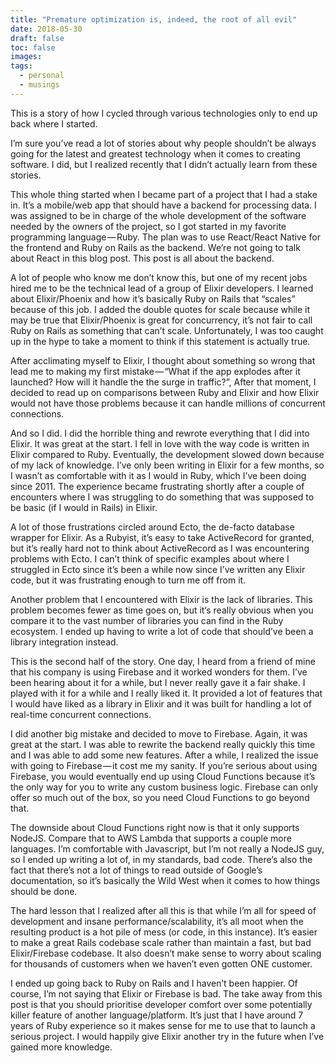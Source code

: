 ```yaml
---
title: "Premature optimization is, indeed, the root of all evil"
date: 2018-05-30
draft: false
toc: false
images:
tags:
  - personal
  - musings
---
```


This is a story of how I cycled through various technologies only to end up back where I started.

I’m sure you’ve read a lot of stories about why people shouldn’t be always going for the latest and greatest technology when it comes to creating software. I did, but I realized recently that I didn’t actually learn from these stories.

This whole thing started when I became part of a project that I had a stake in. It’s a mobile/web app that should have a backend for processing data. I was assigned to be in charge of the whole development of the software needed by the owners of the project, so I got started in my favorite programming language — Ruby. The plan was to use React/React Native for the frontend and Ruby on Rails as the backend. We’re not going to talk about React in this blog post. This post is all about the backend.

A lot of people who know me don’t know this, but one of my recent jobs hired me to be the technical lead of a group of Elixir developers. I learned about Elixir/Phoenix and how it’s basically Ruby on Rails that “scales” because of this job. I added the double quotes for scale because while it may be true that Elixir/Phoenix is great for concurrency, it’s not fair to call Ruby on Rails as something that can’t scale. Unfortunately, I was too caught up in the hype to take a moment to think if this statement is actually true.

After acclimating myself to Elixir, I thought about something so wrong that lead me to making my first mistake — “What if the app explodes after it launched? How will it handle the the surge in traffic?”, After that moment, I decided to read up on comparisons between Ruby and Elixir and how Elixir would not have those problems because it can handle millions of concurrent connections.

And so I did. I did the horrible thing and rewrote everything that I did into Elixir. It was great at the start. I fell in love with the way code is written in Elixir compared to Ruby. Eventually, the development slowed down because of my lack of knowledge. I’ve only been writing in Elixir for a few months, so I wasn’t as comfortable with it as I would in Ruby, which I’ve been doing since 2011. The experience became frustrating shortly after a couple of encounters where I was struggling to do something that was supposed to be basic (if I would in Rails) in Elixir.

A lot of those frustrations circled around Ecto, the de-facto database wrapper for Elixir. As a Rubyist, it’s easy to take ActiveRecord for granted, but it’s really hard not to think about ActiveRecord as I was encountering problems with Ecto. I can’t think of specific examples about where I struggled in Ecto since it’s been a while now since I’ve written any Elixir code, but it was frustrating enough to turn me off from it.

Another problem that I encountered with Elixir is the lack of libraries. This problem becomes fewer as time goes on, but it‘s really obvious when you compare it to the vast number of libraries you can find in the Ruby ecosystem. I ended up having to write a lot of code that should’ve been a library integration instead.

This is the second half of the story. One day, I heard from a friend of mine that his company is using Firebase and it worked wonders for them. I’ve been hearing about it for a while, but I never really gave it a fair shake. I played with it for a while and I really liked it. It provided a lot of features that I would have liked as a library in Elixir and it was built for handling a lot of real-time concurrent connections.

I did another big mistake and decided to move to Firebase. Again, it was great at the start. I was able to rewrite the backend really quickly this time and I was able to add some new features. After a while, I realized the issue with going to Firebase — it cost me my sanity. If you’re serious about using Firebase, you would eventually end up using Cloud Functions because it’s the only way for you to write any custom business logic. Firebase can only offer so much out of the box, so you need Cloud Functions to go beyond that.

The downside about Cloud Functions right now is that it only supports NodeJS. Compare that to AWS Lambda that supports a couple more languages. I’m comfortable with Javascript, but I’m not really a NodeJS guy, so I ended up writing a lot of, in my standards, bad code. There’s also the fact that there’s not a lot of things to read outside of Google’s documentation, so it’s basically the Wild West when it comes to how things should be done.

The hard lesson that I realized after all this is that while I’m all for speed of development and insane performance/scalability, it’s all moot when the resulting product is a hot pile of mess (or code, in this instance). It’s easier to make a great Rails codebase scale rather than maintain a fast, but bad Elixir/Firebase codebase. It also doesn’t make sense to worry about scaling for thousands of customers when we haven’t even gotten ONE customer.

I ended up going back to Ruby on Rails and I haven’t been happier. Of course, I’m not saying that Elixir or Firebase is bad. The take away from this post is that you should prioritise developer comfort over some potentially killer feature of another language/platform. It’s just that I have around 7 years of Ruby experience so it makes sense for me to use that to launch a serious project. I would happily give Elixir another try in the future when I’ve gained more knowledge.
